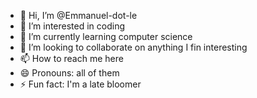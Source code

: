 - 👋 Hi, I’m @Emmanuel-dot-le
- 👀 I’m interested in coding
- 🌱 I’m currently learning computer science 
- 💞️ I’m looking to collaborate on anything I fin interesting
- 📫 How to reach me here
- 😄 Pronouns: all of them
- ⚡ Fun fact: I'm a late bloomer

<!---
Emmanuel-dot-le/Emmanuel-dot-le is a ✨ special ✨ repository because its `README.md` (this file) appears on your GitHub profile.
You can click the Preview link to take a look at your changes.
--->
